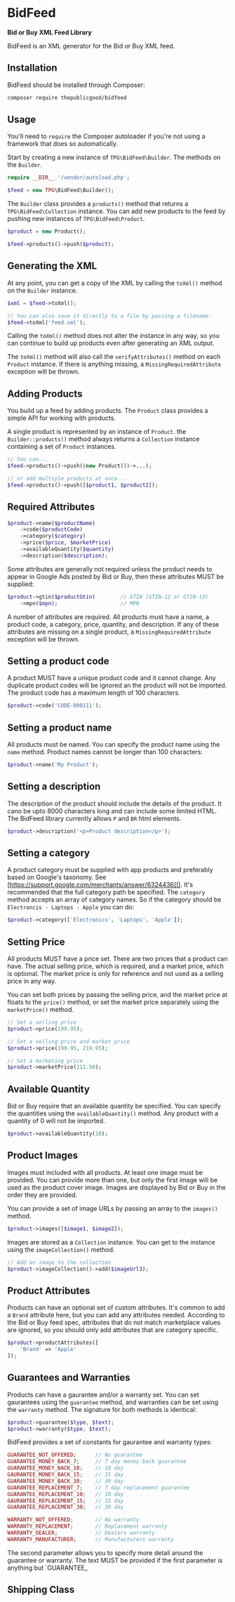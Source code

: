 # BidFeed
__Bid or Buy XML Feed Library__

BidFeed is an XML generator for the Bid or Buy XML feed.

## Installation

BidFeed should be installed through Composer:

```bash
composer require thepublicgood/bidfeed
```

## Usage
You'll need to `require` the Composer autoloader if you're not using a framework that does so automatically.

Start by creating a new instance of `TPG\BidFeed\Builder`. The methods on the `Builder`.

```php
require __DIR__.'/vendor/autoload.php';

$feed = new TPG\BidFeed\Builder();
```

The `Builder` class provides a `products()` method that returns a `TPG\BidFeed\Collection` instance. You can add new products to the feed by pushing new instances of `TPG\BidFeed\Product`.

```php
$product = new Product();

$feed->products()->push($product);
```

## Generating the XML
At any point, you can get a copy of the XML by calling the `toXml()` method on the `Builder` instance.

```php
$xml = $feed->toXml();

// You can also save it directly to a file by passing a filename:
$feed->toXml('feed.xml');
```

Calling the `toXml()` method does not alter the instance in any way, so you can continue to build up products even after generating an XML output.

The `toXml()` method will also call the `verifyAttributes()` method on each `Product` instance. If there is anything missing, a `MissingRequiredAttribute` exception will be thrown.

## Adding Products
You build up a feed by adding products. The `Product` class provides a simple API for working with products.

A single product is represented by an instance of `Product`. the `Builder::products()` method always returns a `Collection` instance containing a set of `Product` instances.

```php
// You can...
$feed->products()->push((new Product())->...);

// or add multiple products at once...
$feed->products()->push([$product1, $product2]);
```

## Required Attributes

```php
$product->name($productName)
    ->code($productCode)
    ->category($category)
    ->price($price, $marketPrice)
    ->availableQuantity($quantity)
    ->description($description);
```

Some attributes are generally not required unless the product needs to appear in Google Ads posted by Bid or Buy, then these attributes MUST be supplied:

```php
$product->gtin($productGtin)        // GTIN (GTIN-12 or GTIN-13)
    ->mpn($mpn);                    // MPN
```

A number of attributes are required. All products must have a name, a product code, a category, price, quantity, and description. If any of these attributes are missing on a single product, a `MissingRequiredAttribute` exception will be thrown.

## Setting a product code

A product MUST have a unique product code and it cannot change. Any duplicate product codes will be ignored an the product will not be imported. The product code has a maximum length of 100 characters.

```php
$product->code('CODE-000111');
```

## Setting a product name
All products must be named. You can specify the product name using the `name` method. Product names cannot be longer than 100 characters:

```php
$product->name('My Product');
```

## Setting a description
The description of the product should include the details of the product. It cano be upto 8000 characters long and can include some limited HTML. The BidFeed library currently allows `P` and `BR` html elements.

```php
$product->description('<p>Product description</p>');
```

## Setting a category
A product category must be supplied with app products and preferably based on Google's taxonomy. See [https://support.google.com/merchants/answer/6324436](). It's recommended that the full category path be specified. The `category` method accepts an array of category names. So if the category should be `Electroncis - Laptops - Apple` you can do:

```php
$product->category(['Electronics', 'Laptops', 'Apple']);
```

## Setting Price
All products MUST have a price set. There are two prices that a product can have. The actual selling price, which is required, and a market price, which is optional. The market price is only for reference and not used as a selling price in any way.

You can set both prices by passing the selling price, and the market price at floats to the `price()` method, or set the market price separately using the `marketPrice()` method.

```php
// Set a selling price
$product->price(199.95);

// Set a selling price and market price
$product->price(199.95, 219.95);

// Set a marketing price
$product->marketPrice(211.50);
```

## Available Quantity
Bid or Buy require that an available quantity be specified. You can specify the quantities using the `availableQuantity()` method. Any product with a quantity of 0 will not be imported.

```php
$product->availableQuantity(10);
```

## Product Images
Images must included with all products. At least one image must be provided. You can provide more than one, but only the first image will be used as the product cover image. Images are displayed by Bid or Buy in the order they are provided.

You can provide a set of image URLs by passing an array to the `images()` method.

```php
$product->images([$image1, $image2]);
```

Images are stored as a `Collection` instance. You can get to the instance using the `imageCollection()` method.

```php
// Add an image to the collection
$product->imageCollection()->add($imageUrl3);
```

## Product Attributes
Products can have an optional set of custom attributes. It's common to add a `Brand` attribute here, but you can add any attributes needed. According to the Bid or Buy feed spec, attributes that do not match marketplace values are ignored, so you should only add attributes that are category specific.

```php
$product->productAttributes([
    'Brand' => 'Apple'
]);
```

## Guarantees and Warranties
Products can have a gaurantee and/or a warranty set. You can set gaurantees using the `guarantee` method, and warranties can be set using the `warranty` method. The signature for both methods is identical:

```php
$product->guarantee($type, $text);
$product->warranty($type, $text);
```

BidFeed provides a set of constants for gaurantee and warranty types:

```php
GUARANTEE_NOT_OFFERED;      // No guarantee
GUARANTEE_MONEY_BACK_7;     // 7 day money back guarantee
GUARANTEE_MONEY_BACK_10;    // 10 day
GAURANTEE_MONEY_BACK_15;    // 15 day
GUARANTEE_MONEY_BACK_30;    // 30 day
GUARANTEE_REPLACEMENT_7;    // 7 day replacement guarantee
GUARANTEE_REPLACEMENT_10;   // 10 day
GAURANTEE_REPLACEMENT_15;   // 15 day
GUARANTEE_REPLACEMENT_30;   // 30 day

WARRANTY_NOT_OFFERED;       // No warranty
WARRANTY_REPLACEMENT;       // Replacement warranty
WARRANTY_DEALER;            // Dealers warranty
WARRANTY_MANUFACTURER;      // Manufacturers warranty
```

The second parameter allows you to specify more detail around the guarantee or warranty. The text MUST be provided if the first parameter is anything but `GUARANTEE_


## Shipping Class
